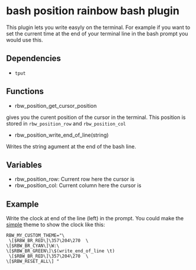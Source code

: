 bash position rainbow bash plugin
=================================

This plugin lets you write easyly on the terminal. For example if you want
to set the current time at the end of your terminal line in the bash prompt you
would use this.

Dependencies
-----------

* `tput`

Functions
---------

* rbw_position_get_cursor_position

gives you the curent position of the cursor in the terminal. This position is
stored in `rbw_position_row` and `rbw_position_col`

* rbw_position_write_end_of_line(string)

Writes the string agument at the end of the bash line.


Variables
---------

* rbw_position_row: Current row here the cursor is
* rbw_position_col: Current column here the cursor is

Example
-------

Write the clock at end of the line (left) in the prompt. You could make the
[simple](/themes/simple) theme to show the clock like this:

    RBW_MY_CUSTOM_THEME="\
     \[$RBW_BR_RED\]\357\204\270  \
    \[$RBW_BR_CYAN\]\W:\
    \[$RBW_BR_GREEN\]\$(write_end_of_line \t)
     \[$RBW_BR_RED\]\357\204\270  \
    \[$RBW_RESET_ALL\] "